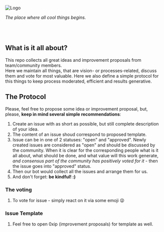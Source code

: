 <br/>
<br/>

![Logo](https://github.com/0xCompany/0xDesign/blob/master/logos/0xProposals/0.5x/0xProposals_dark@0.5x.png?raw=true)

_The place where all cool things begins._

<br/>
<br/>

## What is it all about?
This repo collects all great ideas and improvement proposals from team/community members. <br/>
Here we maintain all things, that are vision- or processes-related, discuss them and vote for most valuable.
Here we also define a simple protocol for this things to keep process moderated, efficient and results generative.

## The Protocol
Please, feel free to propose some idea or improvement proposal, but, please, **keep in mind several simple recommendations**:

1. Create an issue with as short as possible, but still complete description of your idea.
1. The content of an issue shoud correspond to proposed template.
1. Issue can be in one of 2 statuses: "open" and "approved". Newly created issues are considered as "open" and should be discussed by the community. When it is clear for the corresponding people what is it all about, what should be done, and what value will this work generate, _and consensus part of the community has positively voted for it_ - then the issue goes into "approved" status.
1. Then our bot would collect all the issues and arrange them for us.
1. And don't forget: **be kindful! :)**

### The voting
1. To vote for issue - simply react on it via some emoji :stuck_out_tongue_winking_eye:

### Issue Template
1. Feel free to open 0xip (improvement proposals) for template as well. 
